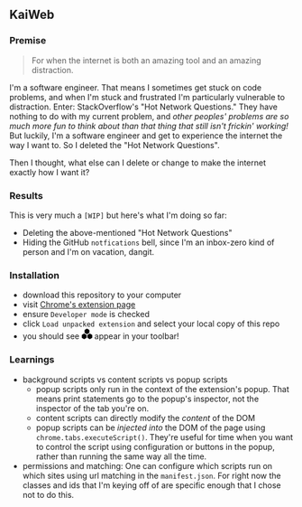 ## KaiWeb

### Premise
> For when the internet is both an amazing tool and an amazing distraction.

I'm a software engineer. That means I sometimes get stuck on code problems, and when I'm stuck and frustrated I'm particularly vulnerable to distraction. Enter: StackOverflow's "Hot Network Questions." They have nothing to do with my current problem, and *other peoples' problems are so much more fun to think about than that thing that still isn't frickin' working!* But luckily, I'm a software engineer and get to experience the internet the way I want to. So I deleted the "Hot Network Questions".

Then I thought, what else can I delete or change to make the internet exactly how I want it?

### Results
This is very much a `[WIP]` but here's what I'm doing so far:

- Deleting the above-mentioned "Hot Network Questions"
- Hiding the GitHub `notfications` bell, since I'm an inbox-zero kind of person and I'm on vacation, dangit.

### Installation
- download this repository to your computer
- visit [Chrome's extension page](chrome://extensions/)
- ensure `Developer mode` is checked
- click `Load unpacked extension` and select your local copy of this repo
- you should see ![icon](./icon.png) appear in your toolbar!

### Learnings
- background scripts vs content scripts vs popup scripts
    - popup scripts only run in the context of the extension's popup. That means print statements go to the popup's inspector, not the inspector of the tab you're on.
    - content scripts can directly modify the *content* of the DOM
    - popup scripts can be *injected into* the DOM of the page using `chrome.tabs.executeScript()`. They're useful for time when you want to control the script using configuration or buttons in the popup, rather than running the same way all the time.
- permissions and matching: One can configure which scripts run on which sites using url matching in the `manifest.json`. For right now the classes and ids that I'm keying off of are specific enough that I chose not to do this.
